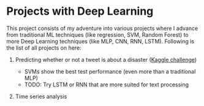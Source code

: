 # Projects with Deep Learning

This project consists of my adventure into various projects where I advance from traditional ML techniques (like regression, SVM, Random Forest) to more Deep Learning techniques (like MLP, CNN, RNN, LSTM). Following is the list of all projects on here:

1. Predicting whether or not a tweet is about a disaster ([Kaggle challenge](https://www.kaggle.com/c/nlp-getting-started/overview))
    * SVMs show the best test performance (even more than a traditional MLP)
    * TODO: Try LSTM or RNN that are more suited for text processing

2. Time series analysis
